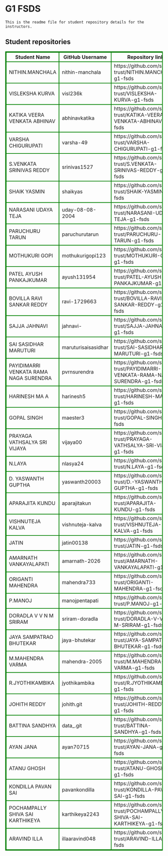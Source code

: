 # G1 FSDS
    This is the readme file for student repository details for the instructors.
## Student repositories 
<table style="border : 2px solid green; width:100%;">
<tr >
<th style="border : 2px solid green;">Student Name</th>
<th style="border : 2px solid green;">GitHub Username</th>
<th style="border : 2px solid green;">Repository link</th>
</tr>
<tr style="border : 2px solid green;">
<td style="border : 2px solid green;">NITHIN.MANCHALA</td> 

<td style="border : 2px solid green;">nithin-manchala</td> 

<td style="border : 2px solid green;">https://github.com/sure-trust/NITHIN.MANCHALA-g1-fsds</td> 
</tr>

<tr style="border : 2px solid green;">
<td style="border : 2px solid green;">VISLEKSHA KURVA</td> 

<td style="border : 2px solid green;">visl236k</td> 

<td style="border : 2px solid green;">https://github.com/sure-trust/VISLEKSHA-KURVA-g1-fsds</td> 
</tr>

<tr style="border : 2px solid green;">
<td style="border : 2px solid green;">KATIKA VEERA VENKATA ABHINAV</td> 

<td style="border : 2px solid green;">abhinavkatika</td> 

<td style="border : 2px solid green;">https://github.com/sure-trust/KATIKA-VEERA-VENKATA-ABHINAV-g1-fsds</td> 
</tr>

<tr style="border : 2px solid green;">
<td style="border : 2px solid green;">VARSHA CHIGURUPATI</td> 

<td style="border : 2px solid green;">varsha-49</td> 

<td style="border : 2px solid green;">https://github.com/sure-trust/VARSHA-CHIGURUPATI-g1-fsds</td> 
</tr>

<tr style="border : 2px solid green;">
<td style="border : 2px solid green;">S.VENKATA SRINIVAS REDDY</td> 

<td style="border : 2px solid green;">srinivas1527</td> 

<td style="border : 2px solid green;">https://github.com/sure-trust/S.VENKATA-SRINIVAS-REDDY-g1-fsds</td> 
</tr>

<tr style="border : 2px solid green;">
<td style="border : 2px solid green;">SHAIK YASMIN</td> 

<td style="border : 2px solid green;">shaikyas</td> 

<td style="border : 2px solid green;">https://github.com/sure-trust/SHAIK-YASMIN-g1-fsds</td> 
</tr>

<tr style="border : 2px solid green;">
<td style="border : 2px solid green;">NARASANI UDAYA TEJA</td> 

<td style="border : 2px solid green;">uday-08-08-2004</td> 

<td style="border : 2px solid green;">https://github.com/sure-trust/NARASANI-UDAYA-TEJA-g1-fsds</td> 
</tr>

<tr style="border : 2px solid green;">
<td style="border : 2px solid green;">PARUCHURU TARUN</td> 

<td style="border : 2px solid green;">paruchurutarun</td> 

<td style="border : 2px solid green;">https://github.com/sure-trust/PARUCHURU-TARUN-g1-fsds</td> 
</tr>

<tr style="border : 2px solid green;">
<td style="border : 2px solid green;">MOTHUKURI GOPI</td> 

<td style="border : 2px solid green;">mothukurigopi123</td> 

<td style="border : 2px solid green;">https://github.com/sure-trust/MOTHUKURI-GOPI-g1-fsds</td> 
</tr>

<tr style="border : 2px solid green;">
<td style="border : 2px solid green;">PATEL AYUSH PANKAJKUMAR</td> 

<td style="border : 2px solid green;">ayush131954</td> 

<td style="border : 2px solid green;">https://github.com/sure-trust/PATEL-AYUSH-PANKAJKUMAR-g1-fsds</td> 
</tr>

<tr style="border : 2px solid green;">
<td style="border : 2px solid green;">BOVILLA RAVI SANKAR REDDY</td> 

<td style="border : 2px solid green;">ravi-1729663</td> 

<td style="border : 2px solid green;">https://github.com/sure-trust/BOVILLA-RAVI-SANKAR-REDDY-g1-fsds</td> 
</tr>

<tr style="border : 2px solid green;">
<td style="border : 2px solid green;">SAJJA JAHNAVI</td> 

<td style="border : 2px solid green;">jahnavi-</td> 

<td style="border : 2px solid green;">https://github.com/sure-trust/SAJJA-JAHNAVI-g1-fsds</td> 
</tr>

<tr style="border : 2px solid green;">
<td style="border : 2px solid green;">SAI SASIDHAR MARUTURI</td> 

<td style="border : 2px solid green;">maruturisaisasidhar</td> 

<td style="border : 2px solid green;">https://github.com/sure-trust/SAI-SASIDHAR-MARUTURI-g1-fsds</td> 
</tr>

<tr style="border : 2px solid green;">
<td style="border : 2px solid green;">PAYIDIMARRI VENKATA RAMA NAGA SURENDRA</td> 

<td style="border : 2px solid green;">pvrnsurendra</td> 

<td style="border : 2px solid green;">https://github.com/sure-trust/PAYIDIMARRI-VENKATA-RAMA-NAGA-SURENDRA-g1-fsds</td> 
</tr>

<tr style="border : 2px solid green;">
<td style="border : 2px solid green;">HARINESH MA A</td> 

<td style="border : 2px solid green;">harinesh5</td> 

<td style="border : 2px solid green;">https://github.com/sure-trust/HARINESH-MA-A-g1-fsds</td> 
</tr>

<tr style="border : 2px solid green;">
<td style="border : 2px solid green;">GOPAL SINGH</td> 

<td style="border : 2px solid green;">maester3</td> 

<td style="border : 2px solid green;">https://github.com/sure-trust/GOPAL-SINGH-g1-fsds</td> 
</tr>

<tr style="border : 2px solid green;">
<td style="border : 2px solid green;">PRAYAGA VATHSALYA SRI VIJAYA</td> 

<td style="border : 2px solid green;">vijaya00</td> 

<td style="border : 2px solid green;">https://github.com/sure-trust/PRAYAGA-VATHSALYA-SRI-VIJAYA-g1-fsds</td> 
</tr>

<tr style="border : 2px solid green;">
<td style="border : 2px solid green;">N.LAYA</td> 

<td style="border : 2px solid green;">nlasya24</td> 

<td style="border : 2px solid green;">https://github.com/sure-trust/N.LAYA-g1-fsds</td> 
</tr>

<tr style="border : 2px solid green;">
<td style="border : 2px solid green;">D. YASWANTH GUPTHA</td> 

<td style="border : 2px solid green;">yaswanth20003</td> 

<td style="border : 2px solid green;">https://github.com/sure-trust/D.-YASWANTH-GUPTHA-g1-fsds</td> 
</tr>

<tr style="border : 2px solid green;">
<td style="border : 2px solid green;">APARAJITA KUNDU</td> 

<td style="border : 2px solid green;">aparajitakun</td> 

<td style="border : 2px solid green;">https://github.com/sure-trust/APARAJITA-KUNDU-g1-fsds</td> 
</tr>

<tr style="border : 2px solid green;">
<td style="border : 2px solid green;">VISHNUTEJA KALVA</td> 

<td style="border : 2px solid green;">vishnuteja-kalva</td> 

<td style="border : 2px solid green;">https://github.com/sure-trust/VISHNUTEJA-KALVA-g1-fsds</td> 
</tr>

<tr style="border : 2px solid green;">
<td style="border : 2px solid green;">JATIN</td> 

<td style="border : 2px solid green;">jatin00138</td> 

<td style="border : 2px solid green;">https://github.com/sure-trust/JATIN-g1-fsds</td> 
</tr>

<tr style="border : 2px solid green;">
<td style="border : 2px solid green;">AMARNATH VANKAYALAPATI</td> 

<td style="border : 2px solid green;">amarnath-2026</td> 

<td style="border : 2px solid green;">https://github.com/sure-trust/AMARNATH-VANKAYALAPATI-g1-fsds</td> 
</tr>

<tr style="border : 2px solid green;">
<td style="border : 2px solid green;">ORIGANTI MAHENDRA</td> 

<td style="border : 2px solid green;">mahendra733</td> 

<td style="border : 2px solid green;">https://github.com/sure-trust/ORIGANTI-MAHENDRA-g1-fsds</td> 
</tr>

<tr style="border : 2px solid green;">
<td style="border : 2px solid green;">P.MANOJ</td> 

<td style="border : 2px solid green;">manojpentapati</td> 

<td style="border : 2px solid green;">https://github.com/sure-trust/P.MANOJ-g1-fsds</td> 
</tr>

<tr style="border : 2px solid green;">
<td style="border : 2px solid green;">DORADLA V V N M SRIRAM</td> 

<td style="border : 2px solid green;">sriram-doradla</td> 

<td style="border : 2px solid green;">https://github.com/sure-trust/DORADLA-V-V-N-M-SRIRAM-g1-fsds</td> 
</tr>

<tr style="border : 2px solid green;">
<td style="border : 2px solid green;">JAYA SAMPATRAO BHUTEKAR</td> 

<td style="border : 2px solid green;">jaya-bhutekar</td> 

<td style="border : 2px solid green;">https://github.com/sure-trust/JAYA-SAMPATRAO-BHUTEKAR-g1-fsds</td> 
</tr>

<tr style="border : 2px solid green;">
<td style="border : 2px solid green;">M.MAHENDRA VARMA</td> 

<td style="border : 2px solid green;">mahendra-2005</td> 

<td style="border : 2px solid green;">https://github.com/sure-trust/M.MAHENDRA-VARMA-g1-fsds</td> 
</tr>

<tr style="border : 2px solid green;">
<td style="border : 2px solid green;">R.JYOTHIKAMBIKA</td> 

<td style="border : 2px solid green;">jyothikambika</td> 

<td style="border : 2px solid green;">https://github.com/sure-trust/R.JYOTHIKAMBIKA-g1-fsds</td> 
</tr>

<tr style="border : 2px solid green;">
<td style="border : 2px solid green;">JOHITH REDDY</td> 

<td style="border : 2px solid green;">johith.git</td> 

<td style="border : 2px solid green;">https://github.com/sure-trust/JOHITH-REDDY-g1-fsds</td> 
</tr>

<tr style="border : 2px solid green;">
<td style="border : 2px solid green;">BATTINA SANDHYA</td> 

<td style="border : 2px solid green;">data_.git</td> 

<td style="border : 2px solid green;">https://github.com/sure-trust/BATTINA-SANDHYA-g1-fsds</td> 
</tr>

<tr style="border : 2px solid green;">
<td style="border : 2px solid green;">AYAN JANA</td> 

<td style="border : 2px solid green;">ayan70715</td> 

<td style="border : 2px solid green;">https://github.com/sure-trust/AYAN-JANA-g1-fsds</td> 
</tr>

<tr style="border : 2px solid green;">
<td style="border : 2px solid green;">ATANU GHOSH</td> 

<td style="border : 2px solid green;"></td> 

<td style="border : 2px solid green;">https://github.com/sure-trust/ATANU-GHOSH-g1-fsds</td> 
</tr>

<tr style="border : 2px solid green;">
<td style="border : 2px solid green;">KONDILLA PAVAN SAI</td> 

<td style="border : 2px solid green;">pavankondilla</td> 

<td style="border : 2px solid green;">https://github.com/sure-trust/KONDILLA-PAVAN-SAI-g1-fsds</td> 
</tr>

<tr style="border : 2px solid green;">
<td style="border : 2px solid green;">POCHAMPALLY SHIVA SAI KARTHIKEYA</td> 

<td style="border : 2px solid green;">karthikeya2243</td> 

<td style="border : 2px solid green;">https://github.com/sure-trust/POCHAMPALLY-SHIVA-SAI-KARTHIKEYA-g1-fsds</td> 
</tr>

<tr style="border : 2px solid green;">
<td style="border : 2px solid green;">ARAVIND ILLA</td> 

<td style="border : 2px solid green;">illaaravind048</td> 

<td style="border : 2px solid green;">https://github.com/sure-trust/ARAVIND-ILLA-g1-fsds</td> 
</tr>
